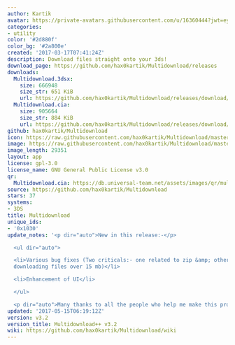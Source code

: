 ```yaml
---
author: Kartik
avatar: https://private-avatars.githubusercontent.com/u/16360444?jwt=eyJhbGciOiJIUzI1NiIsInR5cCI6IkpXVCJ9.eyJpc3MiOiJnaXRodWIuY29tIiwiYXVkIjoicmF3LmdpdGh1YnVzZXJjb250ZW50LmNvbSIsImtleSI6ImtleTEiLCJleHAiOjE3MzQ2MTIwMDAsIm5iZiI6MTczNDYxMDgwMCwicGF0aCI6Ii91LzE2MzYwNDQ0In0.C7hLvZghbfbp4SV54nBxx0H07kwxh9ylMdfVLxs8efg&v=4
categories:
- utility
color: '#2d880f'
color_bg: '#2a800e'
created: '2017-03-17T07:41:24Z'
description: Download files straight onto your 3ds!
download_page: https://github.com/hax0kartik/Multidownload/releases
downloads:
  Multidownload.3dsx:
    size: 666948
    size_str: 651 KiB
    url: https://github.com/hax0kartik/Multidownload/releases/download/v3.2/Multidownload.3dsx
  Multidownload.cia:
    size: 905664
    size_str: 884 KiB
    url: https://github.com/hax0kartik/Multidownload/releases/download/v3.2/Multidownload.cia
github: hax0kartik/Multidownload
icon: https://raw.githubusercontent.com/hax0kartik/Multidownload/master/resources/icon.png
image: https://raw.githubusercontent.com/hax0kartik/Multidownload/master/resources/banner.png
image_length: 29351
layout: app
license: gpl-3.0
license_name: GNU General Public License v3.0
qr:
  Multidownload.cia: https://db.universal-team.net/assets/images/qr/multidownload-cia.png
source: https://github.com/hax0kartik/Multidownload
stars: 37
systems:
- 3DS
title: Multidownload
unique_ids:
- '0x1030'
update_notes: '<p dir="auto">New in this release:-</p>

  <ul dir="auto">

  <li>Various bug fixes (Two criticals:- one related to zip &amp; other related to
  downloading files over 15 mb)</li>

  <li>Enhancement of UI</li>

  </ul>

  <p dir="auto">Many thanks to all the people who help me make this project better!</p>'
updated: '2017-05-15T06:19:12Z'
version: v3.2
version_title: Multidownload++ v3.2
wiki: https://github.com/hax0kartik/Multidownload/wiki
---
```

